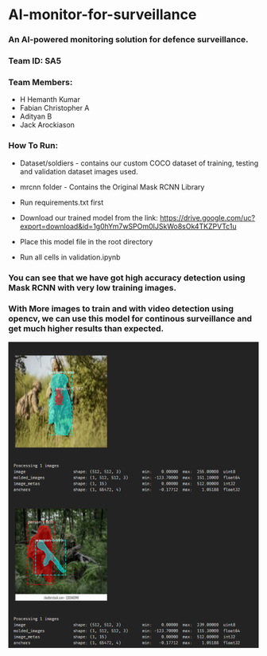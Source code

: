 # AI-monitor-for-surveillance
### An AI-powered monitoring solution for defence surveillance.

### Team ID: SA5

### Team Members: 

- H Hemanth Kumar
- Fabian Christopher A
- Adityan B
- Jack Arockiason

### How To Run:

- Dataset/soldiers - contains our custom COCO dataset of training, testing and validation dataset images used.

- mrcnn folder - Contains the Original Mask RCNN Library 

- Run requirements.txt first

- Download our trained model from the link:
https://drive.google.com/uc?export=download&id=1g0hYm7wSPOm0IJSkWo8sOk4TKZPVTc1u

- Place this model file in the root directory 

- Run all cells in validation.ipynb 

### You can see that we have got high accuracy detection using Mask RCNN with very low training images.

### With More images to train and with video detection using opencv, we can use this model for continous surveillance and get much higher results than expected.

![](resources/images/test-image-1.png)
